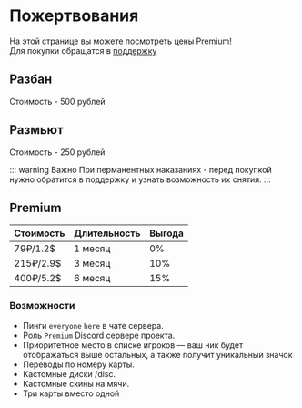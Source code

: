 # Пожертвования
На этой странице вы можете посмотреть цены Premium!\
Для покупки обращатся в [поддержку](https://discord.com/channels/1165670813337407589/1296147066094882879)

## Разбан
Стоимость - 500 рублей

## Размьют
Стоимость - 250 рублей

::: warning Важно
При перманентных наказаниях - перед покупкой нужно обратится в поддержку и узнать возможность их снятия.
:::

## Premium
| Стоимость | Длительность | Выгода |
| ---------------- | ---------------------- | ---- |
| 79₽/1.2$ | 1 месяц | 0% |
| 215₽/2.9$ | 3 месяц | 10% |
| 400₽/5.2$ | 6 месяц | 15% |
### Возможности
- Пинги `everyone` `here` в чате сервера.
- Роль `Premium` Discord сервере проекта.
- Приоритетное место в списке игроков — ваш ник будет отображаться выше остальных, а также получит уникальный значок
- Переводы по номеру карты.
- Кастомные диски /disc.
- Кастомные скины на мячи.
- Три карты вместо одной
